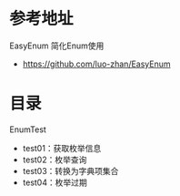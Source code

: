# 参考地址
EasyEnum 简化Enum使用
- https://github.com/luo-zhan/EasyEnum

# 目录
EnumTest
- test01：获取枚举信息
- test02：枚举查询
- test03：转换为字典项集合
- test04：枚举过期